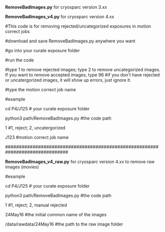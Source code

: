 **RemoveBadImages.py** for cryosparc version 3.xx

**RemoveBadImages_v4.py** for cryosparc version 4.xx

#This code is for removing rejected/uncategorized exposures in motion correct jobs

#download and save RemoveBadImages.py anywhere you want

#go into your curate exposure folder

#run the code

#type 1 to remove rejected images; type 2 to remove uncategorized images. If you want to remove accepted images, type 96
#if you don't have rejected or uncatergorized images, it will show up errors, just ignore it.

#type the motion correct job name

#example

cd P4/J125  # your curate exposure folder

python3 path/RemoveBadImages.py   #the code path

1    #1, reject; 2, uncatergorized

J123   #motion correct job name

###############################################################################

**RemoveBadImages_v4_raw.py** for cryosparc version 4.xx to remove raw images (movies)

#example

cd P4/J125  # your curate exposure folder

python3 path/RemoveBadImages.py   #the code path

1    #1, reject; 2, manual rejected

24May16  #the initial common name of the images

/data/rawdata/24May16  #the path to the raw image folder

